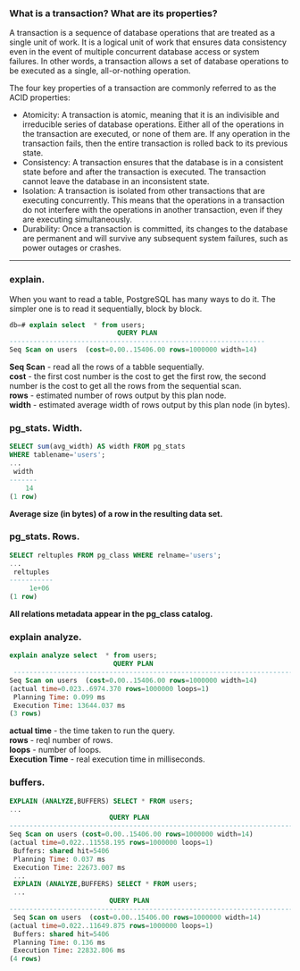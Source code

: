 ### What is a transaction? What are its properties?
A transaction is a sequence of database operations that are treated as a single unit of work. It is a logical unit of work that ensures data consistency even in the event of multiple concurrent database access or system failures. In other words, a transaction allows a set of database operations to be executed as a single, all-or-nothing operation.

The four key properties of a transaction are commonly referred to as the ACID properties:

* Atomicity: A transaction is atomic, meaning that it is an indivisible and irreducible series of database operations. Either all of the operations in the transaction are executed, or none of them are. If any operation in the transaction fails, then the entire transaction is rolled back to its previous state.
* Consistency: A transaction ensures that the database is in a consistent state before and after the transaction is executed. The transaction cannot leave the database in an inconsistent state.
* Isolation: A transaction is isolated from other transactions that are executing concurrently. This means that the operations in a transaction do not interfere with the operations in another transaction, even if they are executing simultaneously.
* Durability: Once a transaction is committed, its changes to the database are permanent and will survive any subsequent system failures, such as power outages or crashes.
---
### explain.

When you want to read a table, PostgreSQL has many ways to do it. The simpler one is to read it sequentially, block by block.
```sql
db=# explain select  * from users;
                           QUERY PLAN                           
----------------------------------------------------------------
Seq Scan on users  (cost=0.00..15406.00 rows=1000000 width=14)
```

**Seq Scan** - read all the rows of a tabble sequentially. <br/>
**cost** - the first cost number is the cost to get the first row, 
the second number is the cost to get all the rows from the sequential scan.<br/>
**rows** - estimated number of rows output by this plan node.<br/>
**width** - estimated average width of rows output by this plan node (in bytes).

### pg_stats. Width.
```sql
SELECT sum(avg_width) AS width FROM pg_stats
WHERE tablename='users';
...
 width 
-------
    14
(1 row)
```
**Average size (in bytes) of a row in the resulting data set.** 

### pg_stats. Rows.
```sql
SELECT reltuples FROM pg_class WHERE relname='users';
...
 reltuples 
-----------
     1e+06
(1 row)
```
**All relations metadata appear in the pg_class catalog.**

### explain analyze.

```sql
explain analyze select  * from users;
                          QUERY PLAN                                                
 --------------------------------------------------------------------------------
Seq Scan on users  (cost=0.00..15406.00 rows=1000000 width=14)
(actual time=0.023..6974.370 rows=1000000 loops=1)
 Planning Time: 0.099 ms
 Execution Time: 13644.037 ms
(3 rows)
```
**actual time** - the time taken to run the query. <br/>
**rows** - reql number of rows. <br/>
**loops** - number of loops. <br/>
**Execution Time** - real execution time in milliseconds.

### buffers.

```sql
EXPLAIN (ANALYZE,BUFFERS) SELECT * FROM users;
...
                         QUERY PLAN                                               
---------------------------------------------------------------------------------------------
Seq Scan on users (cost=0.00..15406.00 rows=1000000 width=14)
(actual time=0.022..11558.195 rows=1000000 loops=1)
 Buffers: shared hit=5406
 Planning Time: 0.037 ms
 Execution Time: 22673.007 ms
 ...
 EXPLAIN (ANALYZE,BUFFERS) SELECT * FROM users;
 ...
                         QUERY PLAN                                               
---------------------------------------------------------------------------------------------
 Seq Scan on users  (cost=0.00..15406.00 rows=1000000 width=14)
(actual time=0.022..11649.875 rows=1000000 loops=1)
 Buffers: shared hit=5406
 Planning Time: 0.136 ms
 Execution Time: 22832.806 ms
(4 rows)
```

